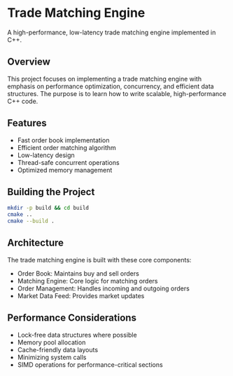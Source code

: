 # Trade Matching Engine

A high-performance, low-latency trade matching engine implemented in C++.

## Overview
This project focuses on implementing a trade matching engine with emphasis on performance optimization, concurrency, and efficient data structures. The purpose is to learn how to write scalable, high-performance C++ code.

## Features
- Fast order book implementation
- Efficient order matching algorithm
- Low-latency design
- Thread-safe concurrent operations
- Optimized memory management

## Building the Project
```bash
mkdir -p build && cd build
cmake ..
cmake --build .
```

## Architecture
The trade matching engine is built with these core components:
- Order Book: Maintains buy and sell orders
- Matching Engine: Core logic for matching orders
- Order Management: Handles incoming and outgoing orders
- Market Data Feed: Provides market updates

## Performance Considerations
- Lock-free data structures where possible
- Memory pool allocation
- Cache-friendly data layouts
- Minimizing system calls
- SIMD operations for performance-critical sections
